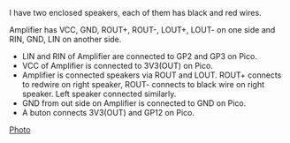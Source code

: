 I have two enclosed speakers, each of them has black and red wires.

Amplifier has VCC, GND, ROUT+, ROUT-, LOUT+, LOUT- on one side 
and RIN, GND, LIN on another side.

* LIN and RIN of Amplifier are connected to GP2 and GP3 on Pico.
* VCC of Amplifier is connected to 3V3(OUT) on Pico.
* Amplifier is connected speakers via ROUT and LOUT. ROUT+ connects to redwire on right speaker, ROUT- connects to black wire on right speaker. Left speaker connected similarly.
* GND from out side on Amplifier is connected to GND on Pico.
* A buton connects 3V3(OUT) and GP12 on Pico.

[Photo](dog-circuit.png)
